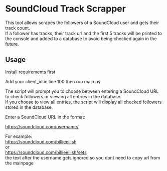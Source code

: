 # SoundCloud Track Scrapper
This tool allows scrapes the followers of a SoundCloud user and gets their track count.  
If a follower has tracks, their track url and the first 5 tracks will be printed to the console and added to a database to avoid being checked again in the future.

## Usage

Install requirements first

Add your client_id in line 100 then run main.py

The script will prompt you to choose between entering a SoundCloud URL to check followers or viewing all entries in the database.  
If you choose to view all entries, the script will display all checked followers stored in the database.  

Enter a SoundCloud URL in the format:  

https://soundcloud.com/username/

For example:  
https://soundcloud.com/billieeilish  
or  
https://soundcloud.com/billieeilish/sets  
the text after the username gets ignored so you dont need to copy url from the mainpage
